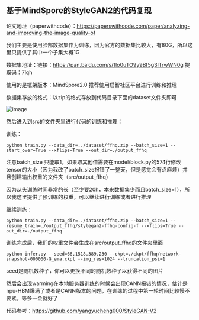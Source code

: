 ## 基于MindSpore的StyleGAN2的代码复现

论文地址（paperwithcode）：https://paperswithcode.com/paper/analyzing-and-improving-the-image-quality-of

我们主要是使用脸部数据集作为训练，因为官方的数据集比较大，有80G，所以这里只提供了其中一个子集大概1G

数据集地址：链接：https://pan.baidu.com/s/1Io0uTO9y9Bf5g3ITrwWN0g 
提取码：7lqh 

使用的是框架版本：MindSpore2.0 推荐使用启智社区平台进行训练和推理

数据集存放的格式：以zip的格式存放到代码目录下面的dataset文件夹即可

![image](https://github.com/SzuPc/MindSpore-StyleGAN2/assets/100685842/cbeaf997-df38-429b-853a-b39409dfb491)




然后进入到src的文件夹里进行代码的训练和推理：

训练：

```
python train.py --data_dir=../dataset/ffhq.zip --batch_size=1 --start_over=True --xflips=True --out_dir=./output_ffhq
```

注意batch_size 只能取1，如果取其他值需要在model/block.py的574行修改tensor的大小（因为我改了batch_size报错了一整天，但是感觉会有点麻烦）并且创建输出权重的文件夹（src/output_ffhq）

因为从头训练时间非常的长（至少要20h，本来数据集少而且batch_size=1），所以我这里提供了预训练的权重，可以继续进行训练或者进行推理

继续训练：

```
python train.py --data_dir=../dataset/ffhq.zip --batch_size=1 --resume_train=./output_ffhq/stylegan2-ffhq-config-f --xflips=True --out_dir=./output_ffhq

```

训练完成后，我们的权重文件会生成在src/output_ffhq的文件夹里面

```
python infer.py --seed=66,1518,389,230 --ckpt=./ckpt/ffhq/network-snapshot-000000-G_ema.ckpt --img_res=1024 --truncation_psi=1

```

seed是随机数种子，你可以更换不同的随机数种子以获得不同的图片

然后会出现warming在本地服务器训练的时候会出现CANN报错的情况，估计是npu-HBM爆满了或者是CANN版本的问题，在训练的过程中第一轮时间比较慢不要紧，等多一会就好了

代码参考：https://github.com/yangyucheng000/StyleGAN-V2
